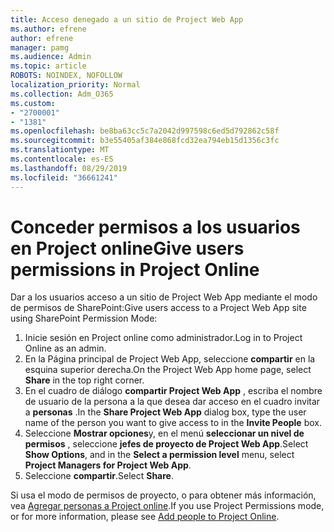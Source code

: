 ```yaml
---
title: Acceso denegado a un sitio de Project Web App
ms.author: efrene
author: efrene
manager: pamg
ms.audience: Admin
ms.topic: article
ROBOTS: NOINDEX, NOFOLLOW
localization_priority: Normal
ms.collection: Adm_O365
ms.custom:
- "2700001"
- "1381"
ms.openlocfilehash: be8ba63cc5c7a2042d997598c6ed5d792862c58f
ms.sourcegitcommit: b3e55405af384e868fcd32ea794eb15d1356c3fc
ms.translationtype: MT
ms.contentlocale: es-ES
ms.lasthandoff: 08/29/2019
ms.locfileid: "36661241"
---
```

# <a name="give-users-permissions-in-project-online"></a><span data-ttu-id="920a7-102">Conceder permisos a los usuarios en Project online</span><span class="sxs-lookup"><span data-stu-id="920a7-102">Give users permissions in Project Online</span></span>

<span data-ttu-id="920a7-103">Dar a los usuarios acceso a un sitio de Project Web App mediante el modo de permisos de SharePoint:</span><span class="sxs-lookup"><span data-stu-id="920a7-103">Give users access to a Project Web App site using SharePoint Permission Mode:</span></span>

1. <span data-ttu-id="920a7-104">Inicie sesión en Project online como administrador.</span><span class="sxs-lookup"><span data-stu-id="920a7-104">Log in to Project Online as an admin.</span></span>
2. <span data-ttu-id="920a7-105">En la Página principal de Project Web App, seleccione **compartir** en la esquina superior derecha.</span><span class="sxs-lookup"><span data-stu-id="920a7-105">On the Project Web App home page, select **Share** in the top right corner.</span></span>
3. <span data-ttu-id="920a7-106">En el cuadro de diálogo **compartir Project Web App** , escriba el nombre de usuario de la persona a la que desea dar acceso en el cuadro invitar a **personas** .</span><span class="sxs-lookup"><span data-stu-id="920a7-106">In the **Share Project Web App** dialog box, type the user name of the person you want to give access to in the **Invite People** box.</span></span>
4. <span data-ttu-id="920a7-107">Seleccione **Mostrar opciones**y, en el menú **seleccionar un nivel de permisos** , seleccione **jefes de proyecto de Project Web App**.</span><span class="sxs-lookup"><span data-stu-id="920a7-107">Select **Show Options**, and in the **Select a permission level** menu, select **Project Managers for Project Web App**.</span></span>
5. <span data-ttu-id="920a7-108">Seleccione **compartir**.</span><span class="sxs-lookup"><span data-stu-id="920a7-108">Select **Share**.</span></span>

<span data-ttu-id="920a7-109">Si usa el modo de permisos de proyecto, o para obtener más información, vea [Agregar personas a Project online](https://docs.microsoft.com/projectonline/step-2-add-people-to-project-online).</span><span class="sxs-lookup"><span data-stu-id="920a7-109">If you use Project Permissions mode, or for more information, please see [Add people to Project Online](https://docs.microsoft.com/projectonline/step-2-add-people-to-project-online).</span></span>
